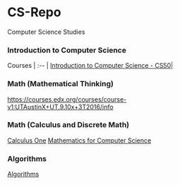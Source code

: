 # CS-Repo
Computer Science Studies

### Introduction to Computer Science

Courses | :-- |
[Introduction to Computer Science - CS50](https://www.edx.org/course/introduction-computer-science-harvardx-cs50x#!)|


### Math (Mathematical Thinking)
https://courses.edx.org/courses/course-v1:UTAustinX+UT.9.10x+3T2016/info


### Math (Calculus and Discrete Math)
[Calculus One](https://pt.khanacademy.org/math/differential-calculus)
[Mathematics for Computer Science](https://ocw.mit.edu/courses/electrical-engineering-and-computer-science/6-042j-mathematics-for-computer-science-spring-2015/index.htm)

### Algorithms
[Algorithms](https://pt.khanacademy.org/computing/computer-science/algorithms)
